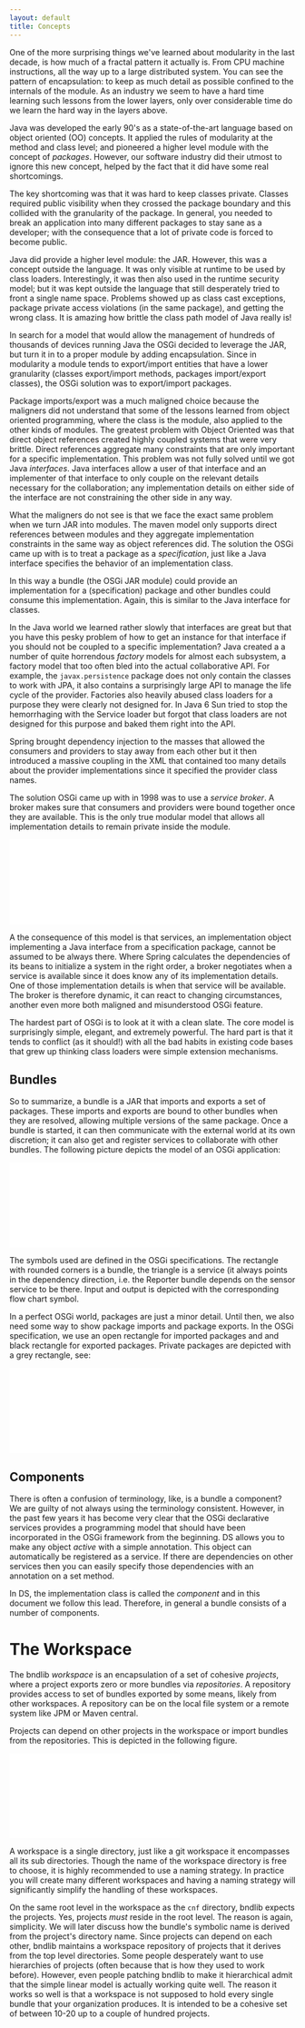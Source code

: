 ```yaml
---
layout: default
title: Concepts
---
```


One of the more surprising things we've learned about modularity in the last decade, is how much of a fractal pattern it actually is. From CPU machine instructions, all the way up to a large distributed system. You can see the pattern of encapsulation: to keep as much detail as possible confined to the internals of the module. As an industry we seem to have a hard time learning such lessons from the lower layers, only over considerable time do we learn the hard way in the layers above.

Java was developed the early 90's as a state-of-the-art language based on object oriented (OO) concepts. It applied the rules of modularity at the method and class level; and pioneered a higher level module with the concept of _packages_. However, our software industry did their utmost to ignore this new concept, helped by the fact that it did have some real shortcomings.

The key shortcoming was that it was hard to keep classes private. Classes required public visibility when they crossed the package boundary and this collided with the granularity of the package. In general, you needed to break an application into many different packages to stay sane as a developer; with the consequence that a lot of private code is forced to become public.

Java did provide a higher level module: the JAR. However, this was a concept outside the language. It was only visible at runtime to be used by class loaders. Interestingly, it was then also used in the runtime security model; but it was kept outside the language that still desperately tried to front a single name space. Problems showed up as class cast exceptions, package private access violations (in the same package), and getting the wrong class. It is amazing how brittle the class path model of Java really is!

In search for a model that would allow the management of hundreds of thousands of devices running Java the OSGi decided to leverage the JAR, but turn it in to a proper module by adding encapsulation. Since in modularity a module tends to export/import entities that have a lower granularity (classes export/import methods, packages import/export classes), the OSGi solution was to export/import packages.

Package imports/export was a much maligned choice because the maligners did not understand that some of the lessons learned from object oriented programming, where the class is the module, also applied to the other kinds of modules. The greatest problem with Object Oriented was that direct object references created highly coupled systems that were very brittle. Direct references aggregate many constraints that are only important for a specific implementation. This problem was not fully solved until we got Java _interfaces_. Java interfaces allow a user of that interface and an implementer of that interface to only couple on the relevant details necessary for the collaboration; any implementation details on either side of the interface are not constraining the other side in any way. 

What the maligners do not see is that we face the exact same problem when we turn JAR into modules. The maven model only supports direct references between modules and they aggregate implementation constraints in the same way as object references did. The solution the OSGi came up with is to treat a package as a _specification_, just like a Java interface specifies the behavior of an implementation class. 

In this way a bundle (the OSGi JAR module) could provide an implementation for a (specification) package and other bundles could consume this implementation. Again, this is similar to the Java interface for classes. 

In the Java world we learned rather slowly that interfaces are great but that you have this pesky problem of how to get an instance for that interface if you should not be coupled to a specific implementation? Java created a a number of quite horrendous _factory_ models for almost each subsystem, a factory model that too often bled into the actual collaborative API. For example, the `javax.persistence` package does not only contain the classes to work with JPA, it also contains a surprisingly large API to manage the life cycle of the provider. Factories also heavily abused class loaders for a purpose they were clearly not designed for. In Java 6 Sun tried to stop the hemorrhaging with the Service loader but forgot that class loaders are not designed for this purpose and baked them right into the API. 

Spring brought dependency injection to the masses that allowed the consumers and providers to stay away from each other but it then introduced a massive coupling in the XML that contained too many details about the provider implementations since it specified the provider class names. 

The solution OSGi came up with in 1998 was to use a _service broker_. A broker makes sure that consumers and providers were bound together once they are available. This is the only true modular model that allows all implementation details to remain private inside the module. 

<embed class="illustration" src="/img/chapters/concepts-service.svg" />

A the consequence of this model is that services, an implementation object implementing a Java interface from a specification package, cannot be assumed to be always there. Where Spring calculates the dependencies of its beans to initialize a system in the right order, a broker negotiates when a service is available since it does know any of its implementation details. One of those implementation details is when that service will be available. The broker is therefore dynamic, it can react to changing circumstances, another even more both maligned and misunderstood OSGi feature.

The hardest part of OSGi is to look at it with a clean slate. The core model is surprisingly simple, elegant, and extremely powerful. The hard part is that it tends to conflict (as it should!) with all the bad habits in existing code bases that grew up thinking class loaders were simple extension mechanisms.

## Bundles

So to summarize, a bundle is a JAR that imports and exports a set of packages. These imports and exports are bound to other bundles when they are resolved, allowing multiple versions of the same package. Once a bundle is started, it can  then communicate with the external world at its own discretion; it can also get and register services to collaborate with other bundles. The following picture depicts the model of an OSGi application:

<embed class="illustration" src="/img/chapters/concepts-bundles.svg" />

The symbols used are defined in the OSGi specifications. The rectangle with rounded corners is a bundle, the triangle is a service (it always points in the dependency direction, i.e. the Reporter bundle depends on the sensor service to be there. Input and output is depicted with the corresponding flow chart symbol.

In a perfect OSGi world, packages are just a minor detail. Until then, we also need some way to show package imports and package exports. In the OSGi specification, we use an open rectangle for imported packages and and black rectangle for exported packages. Private packages are depicted with a grey rectangle, see:

<embed class="illustration" src="/img/chapters/concepts-packages.svg" />

## Components

There is often a confusion of terminology, like, is a bundle a component? We are guilty of not always using the terminology consistent. However, in the past few years it has become very clear that the OSGi declarative services provides a programming model that should have been incorporated in the OSGi framework from the beginning. DS allows you to make any object _active_ with a simple annotation. This object can automatically be registered as a service. If there are dependencies on other services then you can easily specify those dependencies with an annotation on a set method.

In DS, the implementation class is called the _component_ and in this document we follow this lead. Therefore, in general a bundle consists of a number of components. 

# The Workspace

The bndlib _workspace_ is an encapsulation of a set of cohesive _projects_, where a project exports zero or more bundles via _repositories_. A repository provides access to set of bundles exported by some means, likely from other workspaces. A repository can be on the local file system or a remote system like JPM or Maven central. 

Projects can depend on other projects in the workspace or import bundles from the repositories. This is depicted in the following figure.

<embed class="illustration" src="/img/chapters/concepts-workspace.svg" />

A workspace is a single directory, just like a git workspace it encompasses all its sub directories. Though the name of the workspace directory is free to choose, it is highly recommended to use a naming strategy. In practice you will create many different workspaces and having a naming strategy will significantly simplify the handling of these workspaces.

On the same root level in the workspace as the `cnf` directory, bndlib expects the projects. Yes, projects *must* reside in the root level. The reason is again, simplicity. We will later discuss how the bundle's symbolic name is derived from the project's directory name. Since projects can depend on each other, bndlib maintains a workspace repository of projects that it derives from the top level directories. Some people desperately want to use hierarchies of projects (often because that is how they used to work before). However, even people patching bndlib to make it hierarchical admit that the simple linear model is actually working quite well. The reason it works so well is that a workspace is not supposed to hold every single bundle that your organization produces. It is intended to be a cohesive set of between 10-20 up to a couple of hundred projects.
